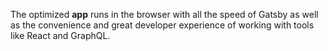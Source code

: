The optimized **app** runs in the browser with all the speed of Gatsby as well as the convenience and great developer experience of working with tools like React and GraphQL.

